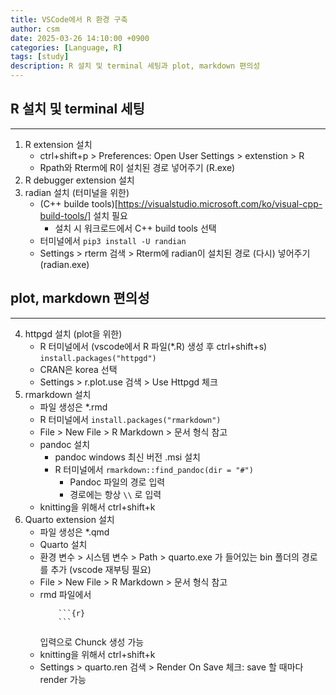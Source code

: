 ```yaml
---
title: VSCode에서 R 환경 구축
author: csm
date: 2025-03-26 14:10:00 +0900
categories: [Language, R]
tags: [study]
description: R 설치 및 terminal 세팅과 plot, markdown 편의성
---
```


## R 설치 및 terminal 세팅
---
1. R extension 설치
    - ctrl+shift+p > Preferences: Open User Settings > extenstion > R
    - Rpath와 Rterm에 R이 설치된 경로 넣어주기 (R.exe)
2. R debugger extension 설치
3. radian 설치 (터미널을 위한)
    - (C++ builde tools)[https://visualstudio.microsoft.com/ko/visual-cpp-build-tools/] 설치 필요
        - 설치 시 워크로드에서 C++ build tools 선택
    - 터미널에서 `pip3 install -U randian`
    - Settings > rterm 검색 > Rterm에 radian이 설치된 경로 (다시) 넣어주기 (radian.exe)

## plot, markdown 편의성
---
4. httpgd 설치 (plot을 위한)
    - R 터미널에서 (vscode에서 R 파일(*.R) 생성 후 ctrl+shift+s) `install.packages("httpgd")`
    - CRAN은 korea 선택
    - Settings > r.plot.use 검색 > Use Httpgd 체크
5. rmarkdown 설치
    - 파일 생성은 *.rmd
    - R 터미널에서 `install.packages("rmarkdown")`
    - File > New File > R Markdown > 문서 형식 참고
    - pandoc 설치
        - pandoc windows 최신 버전 .msi 설치 
        - R 터미널에서 `rmarkdown::find_pandoc(dir = "#")`
            - Pandoc 파일의 경로 입력
            - 경로에는 항상 `\\` 로 입력
    - knitting을 위해서 ctrl+shift+k
6. Quarto extension 설치
    - 파일 생성은 *.qmd
    - Quarto 설치
    - 환경 변수 > 시스템 변수 > Path > quarto.exe 가 들어있는 bin 폴더의 경로를 추가 (vscode 재부팅 필요)
    - File > New File > R Markdown > 문서 형식 참고
    - rmd 파일에서 
        ```
            ```{r}
            ```
        ```
        입력으로 Chunck 생성 가능
    - knitting을 위해서 ctrl+shift+k
    - Settings > quarto.ren 검색 > Render On Save 체크: save 할 때마다 render 가능